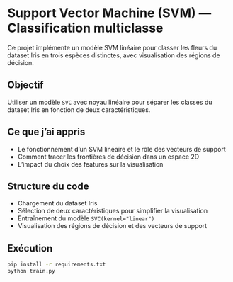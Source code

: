 # Support Vector Machine (SVM) — Classification multiclasse

Ce projet implémente un modèle SVM linéaire pour classer les fleurs du dataset Iris en trois espèces distinctes, avec visualisation des régions de décision.

##  Objectif
Utiliser un modèle `SVC` avec noyau linéaire pour séparer les classes du dataset Iris en fonction de deux caractéristiques.

##  Ce que j’ai appris
- Le fonctionnement d’un SVM linéaire et le rôle des vecteurs de support
- Comment tracer les frontières de décision dans un espace 2D
- L’impact du choix des features sur la visualisation

##  Structure du code
- Chargement du dataset Iris
- Sélection de deux caractéristiques pour simplifier la visualisation
- Entraînement du modèle `SVC(kernel="linear")`
- Visualisation des régions de décision et des vecteurs de support

##  Exécution
```bash
pip install -r requirements.txt
python train.py
